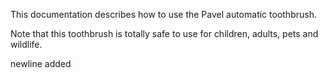 This documentation describes how to use the Pavel automatic toothbrush.

Note that this toothbrush is totally safe to use for children, adults, pets and wildlife.

newline added

